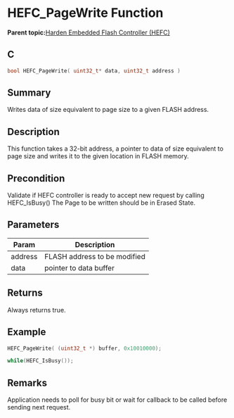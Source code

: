 # HEFC\_PageWrite Function

**Parent topic:**[Harden Embedded Flash Controller \(HEFC\)](GUID-483B2DE9-95CB-4DD4-9F85-592F15C38EFA.md)

## C

```c
bool HEFC_PageWrite( uint32_t* data, uint32_t address )
```

## Summary

Writes data of size equivalent to page size to a given FLASH address.

## Description

This function takes a 32-bit address, a pointer to data of size equivalent to page size and writes it to the given location in FLASH memory.

## Precondition

Validate if HEFC controller is ready to accept new request by calling HEFC\_IsBusy\(\) The Page to be written should be in Erased State.

## Parameters

|Param|Description|
|-----|-----------|
|address|FLASH address to be modified|
|data|pointer to data buffer|

## Returns

Always returns true.

## Example

```c
HEFC_PageWrite( (uint32_t *) buffer, 0x10010000);

while(HEFC_IsBusy());
```

## Remarks

Application needs to poll for busy bit or wait for callback to be called before sending next request.

